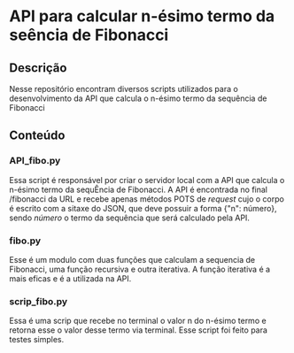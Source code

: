 # API para calcular n-ésimo termo da seência de Fibonacci

## Descrição
Nesse repositório encontram diversos scripts utilizados para o desenvolvimento da API que calcula o n-ésimo termo da sequência de Fibonacci

## Conteúdo

### API_fibo.py
Essa script é responsável por criar o servidor local com a API que calcula o n-ésimo termo da sequÊncia de Fibonacci. A API é encontrada no final /fibonacci da URL e 
recebe apenas métodos POTS de *request* cujo o corpo é escrito com a sitaxe do JSON, que deve possuir a forma {"n": número}, sendo *número* o termo da sequência que será
calculado pela API.

### fibo.py
Esse é um modulo com duas funções que calculam a sequencia de Fibonacci, uma função recursiva e outra iterativa. A função iterativa é a mais eficas e é a utilizada na API.

### scrip_fibo.py
Essa é uma scrip que recebe no terminal o valor n do n-ésimo termo e retorna esse o valor desse termo via terminal. Esse script foi feito para testes simples.


